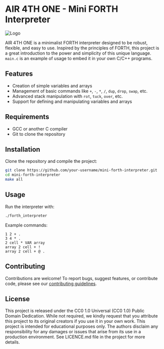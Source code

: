 # AIR 4TH ONE - Mini FORTH Interpreter

![Logo](path/to/logo.png)

AIR 4TH ONE is a minimalist FORTH interpreter designed to be robust, flexible, and easy to use.
Inspired by the principles of FORTH, this project is a great introduction to the power and simplicity of this unique language.
`main.c` is an example of usage to embed it in your own C/C++ programs.
## Features

- Creation of simple variables and arrays
- Management of basic commands like `+`, `-`, `*`, `/`, `dup`, `drop`, `swap`, etc.
- Advanced stack manipulation with `rot`, `tuck`, `over`, etc.
- Support for defining and manipulating variables and arrays

## Requirements

- GCC or another C compiler
- Git to clone the repository

## Installation

Clone the repository and compile the project:

```bash
git clone https://github.com/your-username/mini-forth-interpreter.git
cd mini-forth-interpreter
make all
```

## Usage

Run the interpreter with:
```bash
./forth_interpreter
```

Example commands:

```forth
1 2 + .
3 4 * .
2 cell * VAR array
array 2 cell + !
array 2 cell + @ .
```

## Contributing

Contributions are welcome! To report bugs, suggest features, or contribute code, please see our [contributing guidelines](https://contributing.md/).

## License

This project is released under the CC0 1.0 Universal (CC0 1.0) Public Domain Dedication.
While not required, we kindly request that you attribute this project to its original creators if you use it in your own work.
This project is intended for educational purposes only. The authors disclaim any responsibility for any damages or issues
that arise from its use in a production environment. See LICENCE.md file in the project for more details.
